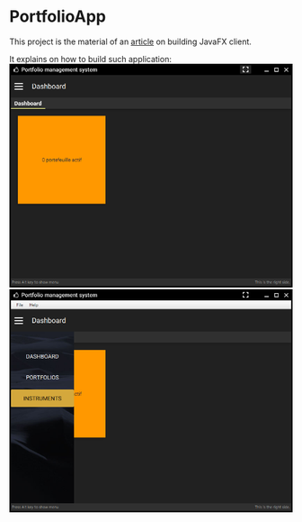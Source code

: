 # PortfolioApp

This project is the material of an [article](https://blog.goovy.io/developpement-de-client-lourd-java-mais-moins-lourd-que-les-clients-legers) on building JavaFX client.

It explains on how to build such application:
![](/screenshots/client10.png)
![](/screenshots/client12.png)


